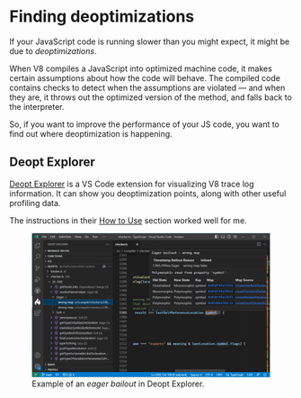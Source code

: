 # Finding deoptimizations

If your JavaScript code is running slower than you might expect, it might be due to _deoptimizations_.

When V8 compiles a JavaScript into optimized machine code, it makes certain assumptions about how the code will behave. The compiled code contains checks to detect when the assumptions are violated — and when they are, it throws out the optimized version of the method, and falls back to the interpreter.

So, if you want to improve the performance of your JS code, you want to find out where deoptimization is happening.

## Deopt Explorer

[Deopt Explorer](https://github.com/microsoft/deoptexplorer-vscode) is a VS Code extension for visualizing V8 trace log information. It can show you deoptimization points, along with other useful profiling data.

The instructions in their [How to Use](https://github.com/microsoft/deoptexplorer-vscode?tab=readme-ov-file#how-to-use) section worked well for me.

<figure>
  <img src="../images/deopt-explorer.png" alt="A screenshot showing Deopt Explorer in use." />
  <figcaption>Example of an <i>eager bailout</i> in Deopt Explorer.</figcaption>
</figure>
